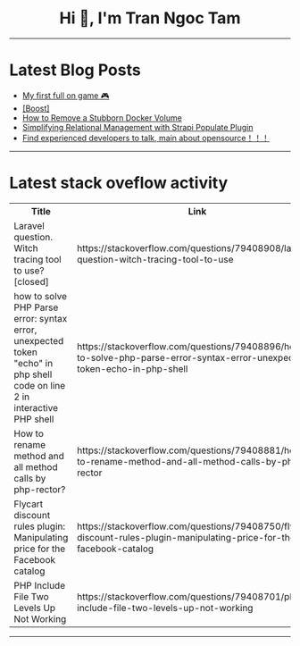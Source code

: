 <h1 align="center">Hi 👋, I'm Tran Ngoc Tam</h1>

---

# Latest Blog Posts 
<!-- BLOG-POST-LIST:START -->
- [My first full on game 🎮](https://dev.to/mince/my-first-full-on-game-aba)
- [[Boost]](https://dev.to/robertghenciu/-2kj1)
- [How to Remove a Stubborn Docker Volume](https://dev.to/documendous/how-to-remove-a-stubborn-docker-volume-peb)
- [Simplifying Relational Management with Strapi Populate Plugin](https://dev.to/strapi/simplifying-relational-management-with-strapi-populate-plugin-2pla)
- [Find experienced developers to talk, main about opensource！！！](https://dev.to/xs10l3/find-experienced-developers-to-talk-main-about-opensource-1blh)
<!-- BLOG-POST-LIST:END -->

---

# Latest stack oveflow activity
<table>
  <tr><th>Title</th><th>Link</th></tr>
  <!-- STACKOVERFLOW:START --><tr><td>Laravel question. Witch tracing tool to use? [closed]</td><td>https://stackoverflow.com/questions/79408908/laravel-question-witch-tracing-tool-to-use</td></tr><tr><td>how to solve PHP Parse error: syntax error, unexpected token &quot;echo&quot; in php shell code on line 2 in interactive PHP shell</td><td>https://stackoverflow.com/questions/79408896/how-to-solve-php-parse-error-syntax-error-unexpected-token-echo-in-php-shell</td></tr><tr><td>How to rename method and all method calls by php-rector?</td><td>https://stackoverflow.com/questions/79408881/how-to-rename-method-and-all-method-calls-by-php-rector</td></tr><tr><td>Flycart discount rules plugin: Manipulating price for the Facebook catalog</td><td>https://stackoverflow.com/questions/79408750/flycart-discount-rules-plugin-manipulating-price-for-the-facebook-catalog</td></tr><tr><td>PHP Include File Two Levels Up Not Working</td><td>https://stackoverflow.com/questions/79408701/php-include-file-two-levels-up-not-working</td></tr><!-- STACKOVERFLOW:END -->
</table>

---



